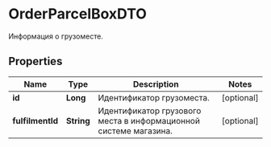 

# OrderParcelBoxDTO

Информация о грузоместе.

## Properties

| Name | Type | Description | Notes |
|------------ | ------------- | ------------- | -------------|
|**id** | **Long** | Идентификатор грузоместа. |  [optional] |
|**fulfilmentId** | **String** | Идентификатор грузового места в информационной системе магазина. |  [optional] |



